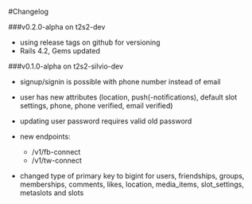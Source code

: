 #Changelog


###v0.2.0-alpha on t2s2-dev
- using release tags on github for versioning
- Rails 4.2, Gems updated


###v0.1.0-alpha on t2s2-silvio-dev
- signup/signin is possible with phone number instead of email
- user has new attributes (location, push(-notifications), default slot settings,
phone, phone verified, email verified)
- updating user password requires valid old password

- new endpoints:
    - /v1/fb-connect
    - /v1/tw-connect

- changed type of primary key to bigint for users, friendships, groups,
memberships, comments, likes, location, media_items, slot_settings,  metaslots
and slots
